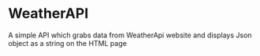# WeatherAPI
A simple API which grabs data from WeatherApi website and displays Json object as a string on the HTML page
